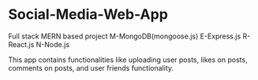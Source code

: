 # Social-Media-Web-App
Full stack MERN based project
M-MongoDB(mongoose.js)
E-Express.js
R-React.js
N-Node.js

This app contains functionalities like uploading user posts, likes on posts, comments on posts, and user friends functionality.
